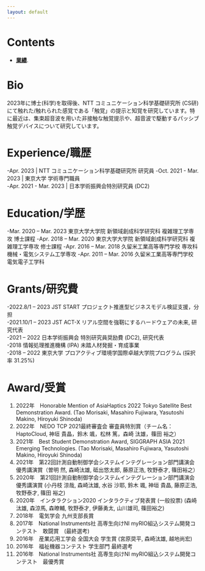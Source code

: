 ```yaml
---
layout: default
---
```


# Contents
- [**業績**](./publication.html).

# Bio 
2023年に博士(科学)を取得後、NTT コミュニケーション科学基礎研究所 (CS研)にて触れた/触れられた感覚である「触覚」の提示と知覚を研究しています。特に最近は、集束超音波を用いた非接触な触覚提示や、超音波で駆動するパッシブ触覚デバイスについて研究しています。

# Experience/職歴
 -Apr. 2023    | NTT コミュニケーション科学基礎研究所 研究員 
 -Oct. 2021 - Mar. 2023 | 東京大学 学術専門職員              
 -Apr. 2021 - Mar. 2023 | 日本学術振興会特別研究員 (DC2)      

# Education/学歴
 -Mar. 2020 – Mar. 2023 東京大学大学院 新領域創成科学研究科 複雑理工学専攻 博士課程 
 -Apr. 2018 – Mar. 2020 東京大学大学院 新領域創成科学研究科 複雑理工学専攻 修士課程 
 -Apr. 2016 – Mar. 2018 久留米工業高等専門学校 専攻科 機械・電気システム工学専攻 
 -Apr. 2011 – Mar. 2016 久留米工業高等専門学校 電気電子工学科 

# Grants/研究費
 -2022.8/1 – 2023 JST START プロジェクト推進型ビジネスモデル検証支援，分担                      
 -2021.10/1 – 2023  JST ACT-X リアル空間を強靭にするハードウェアの未来, 研究代表                 
 -2021 – 2022       日本学術振興会 特別研究員奨励費 (DC2), 研究代表                               
 -2018              情報処理推進機構 (IPA) 未踏人材発掘・育成事業                                 
 -2018 – 2022       東京大学 プロアクティブ環境学国際卓越大学院プログラム (採択率 31.25%)       

# Award/受賞
 1. 2022年　Honorable Mention of AsiaHaptics 2022 Tokyo Satellite Best Demonstration Award. (Tao Morisaki, Masahiro Fujiwara, Yasutoshi Makino, Hiroyuki Shinoda)
 1. 2022年　NEDO TCP 2021最終審査会 審査員特別賞（チーム名：HaptoCloud, 神垣 貴晶，鈴木 颯，松林 篤，森崎 汰雄，篠田 裕之）
 1. 2021年　Best Student Demonstration Award, SIGGRAPH ASIA 2021 Emerging Technologies. (Tao Morisaki, Masahiro Fujiwara, Yasutoshi Makino, Hiroyuki Shinoda)
 1. 2021年　第22回計測自動制御学会システムインテグレーション部門講演会優秀講演賞（曽明 然, 森崎汰雄, 砥出悠太郎, 藤原正浩, 牧野泰才, 篠田裕之）
 1. 2020年　第21回計測自動制御学会システムインテグレーション部門講演会優秀講演賞 (小丹枝 涼哉, 森崎汰雄, 水谷 沙耶, 鈴木 颯, 神垣 貴晶, 藤原正浩, 牧野泰才, 篠田 裕之)
 1. 2020年　インタラクション2020 インタラクティブ発表賞 (一般投票) (森崎汰雄, 森涼馬, 森暸輔, 牧野泰才, 伊藤勇太, 山川雄司, 篠田裕之)
 1. 2018年　電気学会 九州支部長賞
 1. 2017年　National Instruments社 高専生向けNI myRIO組込システム開発コンテスト　敢闘賞　(最終選考)
 1. 2016年　産業応用工学会 全国大会 学生賞 (宮原奨平, 森崎汰雄, 越地尚宏)
 1. 2016年　福祉機器コンテスト 学生部門 最終選考
 1. 2016年　National Instruments社 高専生向けNI myRIO組込システム開発コンテスト　最優秀賞